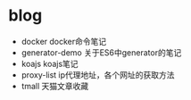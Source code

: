 # blog
* docker docker命令笔记
* generator-demo 关于ES6中generator的笔记
* koajs koajs笔记
* proxy-list ip代理地址，各个网址的获取方法
* tmall 天猫文章收藏
